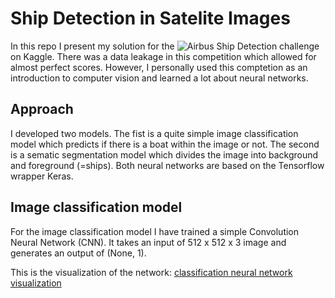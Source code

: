 # Ship Detection in Satelite Images
In this repo I present my solution for the ![Airbus Ship Detection challenge](https://www.kaggle.com/c/airbus-ship-detection) on Kaggle.
There was a data leakage in this competition which allowed for almost perfect scores. However, I personally used this comptetion as an introduction to computer vision and learned a lot about neural networks. 

## Approach
I developed two models. The fist is a quite simple image classification model which predicts if there is a boat within the image or not. The second is a sematic segmentation model which divides the image into background and foreground (=ships). Both neural networks are based on the Tensorflow wrapper Keras.

## Image classification model
For the image classification model I have trained a simple Convolution Neural Network (CNN). It takes an input of 512 x 512 x 3 image and generates an output of (None, 1). 

This is the visualization of the network:
[classification neural network visualization](assets/classification_model.png)

